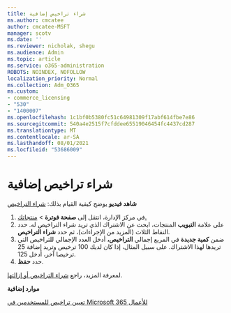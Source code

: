 ```yaml
---
title: شراء تراخيص إضافية
ms.author: cmcatee
author: cmcatee-MSFT
manager: scotv
ms.date: ''
ms.reviewer: nicholak, shegu
ms.audience: Admin
ms.topic: article
ms.service: o365-administration
ROBOTS: NOINDEX, NOFOLLOW
localization_priority: Normal
ms.collection: Adm_O365
ms.custom:
- commerce_licensing
- "530"
- "1400007"
ms.openlocfilehash: 1c1bf0b5380fc51c64981309f17abf614fbe7e86
ms.sourcegitcommit: 540a4e2515f7cfddee65519046454fc4437cd287
ms.translationtype: MT
ms.contentlocale: ar-SA
ms.lasthandoff: 08/01/2021
ms.locfileid: "53686009"
---
```

# <a name="buy-additional-licenses"></a>شراء تراخيص إضافية

**شاهد فيديو** يوضح كيفية القيام بذلك: [شراء التراخيص](https://go.microsoft.com/fwlink/p/?linkid=2154857)

1. في مركز الإدارة، انتقل إلى **صفحة فوترة**  >  [منتجاتك.](https://go.microsoft.com/fwlink/p/?linkid=842054)
2. على علامة **التبويب** المنتجات، ابحث عن الاشتراك الذي تريد شراء التراخيص له. حدد النقاط الثلاث (المزيد من الإجراءات)، ثم حدد **شراء التراخيص**.
3. ضمن **كمية جديدة** في المربع إجمالي **التراخيص،** أدخل العدد الإجمالي للتراخيص التي تريدها لهذا الاشتراك. على سبيل المثال، إذا كان لديك 100 ترخيص وتريد إضافة 25 ترخيصا آخر، أدخل 125.
4. حدد **حفظ**.

لمعرفة المزيد، راجع [شراء التراخيص أو إزالتها](/microsoft-365/commerce/licenses/buy-licenses).

**موارد إضافية**

[تعيين تراخيص للمستخدمين في Microsoft 365 للأعمال](/microsoft-365/admin/manage/assign-licenses-to-users)